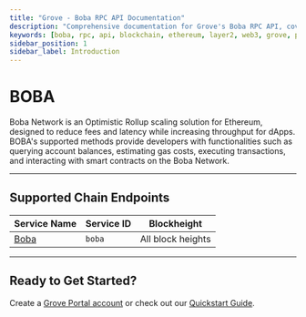 ```yaml
---
title: "Grove - Boba RPC API Documentation"
description: "Comprehensive documentation for Grove's Boba RPC API, covering endpoint details and integration strategies for blockchain developers."
keywords: [boba, rpc, api, blockchain, ethereum, layer2, web3, grove, pocket, pokt, L2]
sidebar_position: 1
sidebar_label: Introduction
---
```


# BOBA

Boba Network is an Optimistic Rollup scaling solution for Ethereum, designed to reduce fees and latency while increasing throughput for dApps. BOBA's supported methods provide developers with functionalities such as querying account balances, estimating gas costs, executing transactions, and interacting with smart contracts on the Boba Network.

---

## Supported Chain Endpoints

| Service Name                             | Service ID        | Blockheight         |
| ---------------------------------------- | ----------------- | ------------------- |
| [Boba](./endpoints/boba) | `boba`      | All block heights |

---

## Ready to Get Started?

Create a [Grove Portal account](https://portal.grove.city) or check out our [Quickstart Guide](/guides/getting-started/quickstart).
